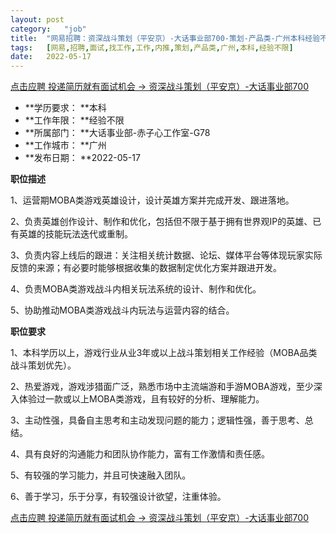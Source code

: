 ```yaml
---
layout:	post
category:	"job"
title:	"网易招聘：资深战斗策划（平安京）-大话事业部700-策划-产品类-广州本科经验不限"
tags:	[网易,招聘,面试,找工作,工作,内推,策划,产品类,广州,本科,经验不限]
date:	2022-05-17
---
```


[点击应聘 投递简历就有面试机会 ->  资深战斗策划（平安京）-大话事业部700](http://mobile.bole.netease.com/bole/boleDetail?id=38905&employeeId=346f03c3cda5f04c&key=all)



- **学历要求： **本科
- **工作年限： **经验不限
- **所属部门： **大话事业部-赤子心工作室-G78
- **工作城市： **广州
- **发布日期： **2022-05-17



**职位描述**

1、运营期MOBA类游戏英雄设计，设计英雄方案并完成开发、跟进落地。

2、负责英雄创作设计、制作和优化，包括但不限于基于拥有世界观IP的英雄、已有英雄的技能玩法迭代或重制。

3、负责内容上线后的跟进：关注相关统计数据、论坛、媒体平台等体现玩家实际反馈的来源；有必要时能够根据收集的数据制定优化方案并跟进开发。

4、负责MOBA类游戏战斗内相关玩法系统的设计、制作和优化。

5、协助推动MOBA类游戏战斗内玩法与运营内容的结合。



**职位要求**

1、本科学历以上，游戏行业从业3年或以上战斗策划相关工作经验（MOBA品类战斗策划优先）。

2、热爱游戏，游戏涉猎面广泛，熟悉市场中主流端游和手游MOBA游戏，至少深入体验过一款或以上MOBA类游戏，且有较好的分析、理解能力。

3、主动性强，具备自主思考和主动发现问题的能力；逻辑性强，善于思考、总结。

4、具有良好的沟通能力和团队协作能力，富有工作激情和责任感。

5、有较强的学习能力，并且可快速融入团队。

6、善于学习，乐于分享，有较强设计欲望，注重体验。



[点击应聘 投递简历就有面试机会 ->  资深战斗策划（平安京）-大话事业部700](http://mobile.bole.netease.com/bole/boleDetail?id=38905&employeeId=346f03c3cda5f04c&key=all)